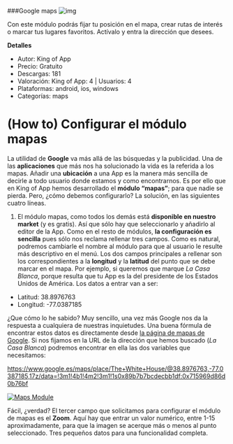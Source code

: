 ###Google maps
![img](http://resources.kingofapp.com/modules/googlemap/images/list.png)

Con este módulo podrás fijar tu posición en el mapa, crear rutas de interés o marcar tus lugares favoritos. Actívalo y entra la dirección que desees.

**Detalles**
- Autor: King of App
- Precio: Gratuito
- Descargas: 181
- Valoración: King of App: 4 | Usuarios: 4
- Plataformas: android, ios, windows
- Categorías: maps


(How to) Configurar el módulo mapas
===================================

La utilidad de **Google** va más allá de las búsquedas y la publicidad. Una de las **aplicaciones** que más nos ha solucionado la vida es la referida a los mapas. Añadir una **ubicación** a una App es la manera más sencilla de decirle a todo usuario donde estamos y como encontrarnos. Es por ello que en King of App hemos desarrollado el **módulo “mapas”**; para que nadie se pierda. Pero, ¿cómo debemos configurarlo? La solución, en las siguientes cuatro líneas.

 1. El módulo mapas, como todos los demás está **disponible en nuestro market** (y es gratis). Así que sólo hay que seleccionarlo y añadirlo al editor de la App. Como en el resto de módulos, **la configuración es sencilla** pues sólo nos reclama rellenar tres campos. Como es natural, podremos cambiarle el nombre al módulo para que al usuario le resulte más descriptivo en el menú. Los dos campos principales a rellenar son los correspondientes a la **longitud** y la **latitud** del punto que se debe marcar en el mapa. Por ejemplo, si queremos que marque *La Casa Blanca*, porque resulta que tu App es la del presidente de los Estados Unidos de América. Los datos a entrar van a ser:

-   Latitud: 38.8976763
-   Longitud: -77.0387185

¿Que cómo lo he sabido? Muy sencillo, una vez más Google nos da la respuesta a cualquiera de nuestras inquietudes. Una buena fórmula de encontrar estos datos es directamente desde [la página de mapas de Google]. Si nos fijamos en la URL de la dirección que hemos buscado (*La Casa Blanca*) podremos encontrar en ella las dos variables que necesitamos:

https://www.google.es/maps/place/The+White+House/@38.8976763,-77.0387185,17z/data=!3m1!4b1!4m2!3m1!1s0x89b7b7bcdecbb1df:0x715969d86d0b76bf

[![Maps Module](http://kingofapp.es/wp-content/uploads/2015/12/Maps-Module-300x159.png)](http://kingofapp.es/wp-content/uploads/2015/12/Maps-Module.png)

Fácil, ¿verdad? El tercer campo que solicitamos para configurar el módulo de mapas es el **Zoom**. Aquí hay que entrar un valor numérico, entre 1-15 aproximadamente, para que la imagen se acerque más o menos al punto seleccionado. Tres pequeños datos para una funcionalidad completa.

  [la página de mapas de Google]: http://maps.google.com/